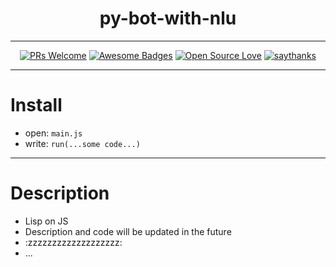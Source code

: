 <h1 align="center">py-bot-with-nlu</h1>
<div align="center">
  
---

[![PRs Welcome](https://img.shields.io/badge/PRs-welcome-brightgreen.svg?style=flat-square)](http://makeapullrequest.com)
[![Awesome Badges](https://img.shields.io/badge/badges-awesome-green.svg)](https://github.com/ythosa)
[![Open Source Love](https://badges.frapsoft.com/os/v1/open-source.png?v=103)](https://github.com/ellerbrock/open-source-badges/)
[![saythanks](https://img.shields.io/badge/say-thanks-ff69b4.svg)](https://vk.com/ythosa)
    
---

</div>

# Install
-   open: `main.js`
-   write: `run(...some code...)`

---

# Description
-    Lisp on JS
-    Description and code will be updated in the future
-    :zzzzzzzzzzzzzzzzzzz:
-    ...
